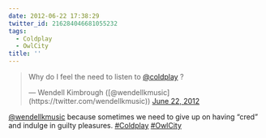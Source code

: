 ```yaml
---
date: 2012-06-22 17:38:29
twitter_id: 216284046681055232
tags:
  - Coldplay
  - OwlCity
title: ''
---
```


<blockquote class="twitter-tweet"><p lang="en" dir="ltr">Why do I feel the need to listen to <a href="https://twitter.com/coldplay?ref_src=twsrc%5Etfw">@coldplay</a> ?</p>&mdash; Wendell Kimbrough ([@wendellkmusic](https://twitter.com/wendellkmusic)) <a href="https://twitter.com/wendellkmusic/status/216274803047411712?ref_src=twsrc%5Etfw">June 22, 2012</a></blockquote>
<script async src="https://platform.twitter.com/widgets.js" charset="utf-8"></script>

[@wendellkmusic](https://twitter.com/wendellkmusic) because sometimes we need to give up on having “cred” and indulge in guilty pleasures. [#Coldplay](https://twitter.com/hashtag/Coldplay) [#OwlCity](https://twitter.com/hashtag/OwlCity)

